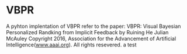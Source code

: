# VBPR
A pyhton implentation of VBPR 
refer to the paper:
VBPR: Visual Bayesian Personalized Randking from Implicit Feedback by Ruining He Julian McAuley
Copyright 2016, Association for the Advancement of Artificial Intelligence(www.aaai.org). All rights resevered.
a test
